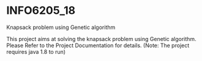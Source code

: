 # INFO6205_18
Knapsack problem using Genetic algorithm

This project aims at solving the knapsack problem using Genetic algorithm. Please Refer to the Project Documentation for details.
(Note: The project requires java 1.8 to run)
